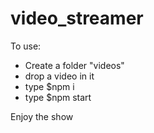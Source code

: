 # video_streamer
To use:
- Create a folder "videos"
- drop a video in it
- type $npm i
- type $npm start

Enjoy the show